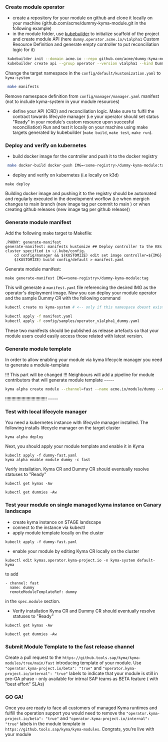 ### Create module operator

 - create a repository for your module on github and clone it locally on your machine (github.com/acme/dummy-kyma-module.git in the following example) 
 - in the module folder, use [kubebuilder](https://book.kubebuilder.io/quick-start.html) to initialize scaffold of the project and create module API (here `dummy.operator.acme.io/v1alpha1` Custom Resource Definition and generate empty controller to put reconciliation logic for it)

```bash
 kubebuilder init --domain acme.io --repo github.com/acme/dummy-kyma-module.git
 kubebuilder create api --group operator --version v1alpha1 --kind Dummy
```
Change the target namespace in the `config/default/kustomization.yaml` to `kyma-system`

```bash
 make manifests
```

Remove namespace definition from `config/manager/manager.yaml` manifest (not to include kyma-system in your module resources)

 - define your API (CRD) and reconciliation logic. Make sure to fulfil the contract towards lifecycle manager (i.e your operator should set status "Ready" in your module's custom resource upon succesful reconciliation) Run and test it locally on your machine using make targets generated by kubebuilder (`make build`, `make test`, `make run`).
 
 ### Deploy and verify on kubernetes

 - build docker image for the controller and push it to the docker registry


 ```bash
  make docker-build docker-push IMG=<some-registry>/dummy-kyma-module:tag
 ```
 - deploy and verify on kubernetes (i.e locally on k3d)
 
 ```
 make deploy
 ```

 Building docker image and pushing it to the registry should be automated and regularly executed in the development worflow (i.e when mergich changes to main branch (new image tag per commit to main ) or when creating github releases (new image tag per github release))

 ### Generate module manifest

Add the following make target to Makefile:
```
.PHONY: generate-manifest
generate-manifest: manifests kustomize ## Deploy controller to the K8s cluster specified in ~/.kube/config.
	cd config/manager && $(KUSTOMIZE) edit set image controller=${IMG}
	$(KUSTOMIZE) build config/default > manifest.yaml
```

Generate module manifest:
```
make generate-manifest IMG=<some-registry>/dummy-kyma-module:tag
```
This will generate a `manifest.yaml` file referencing the desired IMG as the operator's deployment image.
Now you can deploy your module operator and the sample Dummy CR with the following command


```bash
kubectl create ns kyma-system # <-- only if this namespace doesnt exist yet on the cluster

kubectl apply -f manifest.yaml
kubectl apply -f config/samples/operator_v1alpha1_dummy.yaml
```
These two manifests should be published as release artefacts so that your module users could easily access those related with latest version.

### Generate module template

In order to allow enabling your module via kyma lifecycle manager you need to generate a module-template

!!! This part will be changed !!! Neighbours will add a pipeline for module contributors that will generate module template ----- 

```bash
kyma alpha create module --channel=fast --name acme.io/module/dummy --version 0.0.1 --path . --registry https://dockerhub.com --output=dummy-fast.yaml
```

!!!!!!!!!!!!!!!!!!!!!!!!!!!!!!!!! -----

### Test with local lifecycle manager

You need a kubernetes instance with lifecycle manager installed. The following installs lifecycle manager on the target cluster 
```
kyma alpha deploy
```
Next, you should apply your module template and enable it in Kyma
```
kubeclt apply -f dummy-fast.yaml
kyma alpha enable module dummy -c fast
```

Verify installation. Kyma CR and Dummy CR should eventually resolve statuses to "Ready" 
```
kubectl get kymas -Aw
```
```
kubectl get dummies -Aw
```
### Test your module on single managed kyma instance on Canary landscape

 - create kyma instance on STAGE landscape
 - connect to the instance via kubectl
 - apply module template locally on the cluster
 ```
 kubeclt apply -f dummy-fast.yaml
 ```
 - enable your module by editing Kyma CR locally on the cluster
 ```
 kubectl edit kymas.operator.kyma-project.io -n kyma-system default-kyma
 ```
to add
```
- channel: fast
  name: dummy
  remoteModuleTemplateRef: dummy
```
in the `spec.module` section.
 - Verify installation
Kyma CR and Dummy CR should eventually resolve statuses to "Ready" 
```
kubectl get kymas -Aw
```
```
kubectl get dummies -Aw
```


### Submit Module Template to the fast release channel

Create a pull request to the `https://github.tools.sap/kyma/kyma-modules/tree/main/fast` introducing template of your module. 
Use `"operator.kyma-project.io/beta": "true"` and `"operator.kyma-project.io/internal": "true"` labels to indicate that your module is still in pre-GA phase - only available for intrnal SAP teams as BETA feature ( with "best effort" SLAs)


### GO GA!

Once you are ready to face all customers of managed Kyma runtimes and fulfill the operation support you would need to remove the `"operator.kyma-project.io/beta": "true"` and `"operator.kyma-project.io/internal": "true"` labels in the module template in `https://github.tools.sap/kyma/kyma-modules`. Congrats, you're live with your module